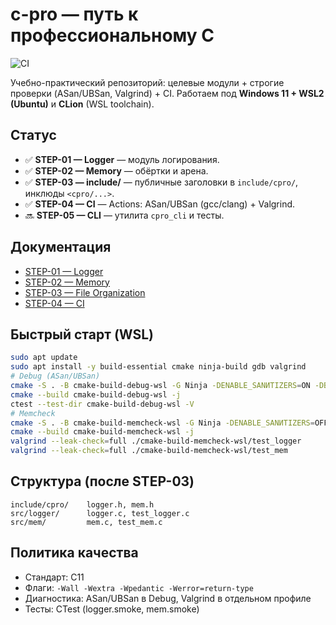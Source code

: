 # c-pro — путь к профессиональному C
![CI](https://github.com/glinozem/c-pro/actions/workflows/ci.yml/badge.svg)

Учебно-практический репозиторий: целевые модули + строгие проверки (ASan/UBSan, Valgrind) + CI. Работаем под **Windows 11 + WSL2 (Ubuntu)** и **CLion** (WSL toolchain).

## Статус
- ✅ **STEP-01 — Logger** — модуль логирования.
- ✅ **STEP-02 — Memory** — обёртки и арена.
- ✅ **STEP-03 — include/** — публичные заголовки в `include/cpro/`, инклюды `<cpro/...>`.
- ✅ **STEP-04 — CI** — Actions: ASan/UBSan (gcc/clang) + Valgrind.
- 🔜 **STEP-05 — CLI** — утилита `cpro_cli` и тесты.

## Документация
- [STEP-01 — Logger](docs/STEP-01-logger.md)
- [STEP-02 — Memory](docs/STEP-02-mem-basics.md)
- [STEP-03 — File Organization](docs/STEP-03-file-organization.md)
- [STEP-04 — CI](docs/STEP-04-ci.md)

## Быстрый старт (WSL)
```bash
sudo apt update
sudo apt install -y build-essential cmake ninja-build gdb valgrind
# Debug (ASan/UBSan)
cmake -S . -B cmake-build-debug-wsl -G Ninja -DENABLE_SANИТIZERS=ON -DBUILD_TESTING=ON
cmake --build cmake-build-debug-wsl -j
ctest --test-dir cmake-build-debug-wsl -V
# Memcheck
cmake -S . -B cmake-build-memcheck-wsl -G Ninja -DENABLE_SANИТIZERS=OFF -DBUILD_TESTING=ON
cmake --build cmake-build-memcheck-wsl -j
valgrind --leak-check=full ./cmake-build-memcheck-wsl/test_logger
valgrind --leak-check=full ./cmake-build-memcheck-wsl/test_mem
```

## Структура (после STEP-03)
```
include/cpro/    logger.h, mem.h
src/logger/      logger.c, test_logger.c
src/mem/         mem.c, test_mem.c
```

## Политика качества
- Стандарт: C11
- Флаги: `-Wall -Wextra -Wpedantic -Werror=return-type`
- Диагностика: ASan/UBSan в Debug, Valgrind в отдельном профиле
- Тесты: CTest (logger.smoke, mem.smoke)
